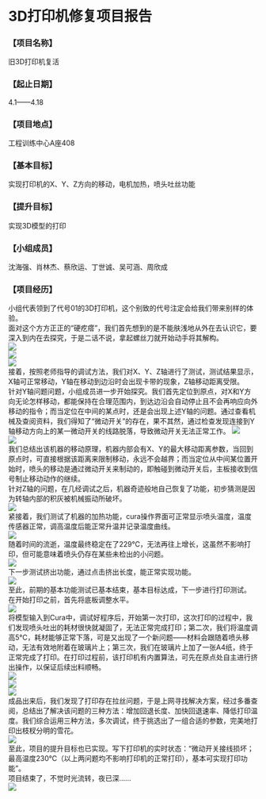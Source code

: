 # 3D打印机修复项目报告
### 【项目名称】
旧3D打印机复活
### 【起止日期】
4.1——4.18
### 【项目地点】
工程训练中心A座408
### 【基本目标】
实现打印机的X、Y、Z方向的移动，电机加热，喷头吐丝功能
### 【提升目标】
实现3D模型的打印
### 【小组成员】
沈海强、肖林杰、蔡欣运、丁世诚、吴可涵、周欣成
### 【项目经历】
小组代表领到了代号01的3D打印机，这个别致的代号注定会给我们带来别样的体验。  
面对这个方方正正的“硬疙瘩”，我们首先想到的是不能肤浅地从外在去认识它，要深入到内在去探究，于是二话不说，拿起螺丝刀就开始动手将其解构。  
![](https://i.bmp.ovh/imgs/2021/04/eb99e869bb33e39b.png)  
![](https://i.bmp.ovh/imgs/2021/04/6acff075396d2c9f.png)  
![](https://i.bmp.ovh/imgs/2021/04/1e6b3b9ddcba8697.png)  
接着，按照老师指导的调试方法，我们对X、Y、Z轴进行了测试，测试结果显示，X轴可正常移动，Y轴在移动到边沿时会出现卡带的现象，Z轴移动距离受限。  
针对Y轴问题问题，小组成员进一步开始探究。我们首先定位到原点，对X和Y方向无论怎样移动，都能保持在合理范围内，到达边沿会自动停止且不会再响应向外移动的指令；而当定位在中间的某点时，还是会出现上述Y轴的问题。通过查看机械及查阅资料，我们得知了“微动开关”的存在，果不其然，通过检查发现连接到Y轴移动方向上的某一微动开关的线路脱落，导致微动开关无法正常工作。 
![](https://i.bmp.ovh/imgs/2021/04/e10df9b6ae172a96.png)  
![](https://ftp.bmp.ovh/imgs/2021/04/e4afda2f84bd3357.jpg)  
我们总结出该机器的移动原理，机器内部会有X、Y的最大移动距离参数，当回到原点时，可直接根据该距离来限制移动，永远不会越界；而当定位从中间某位置开始时，喷头的移动是通过微动开关来制动的，即触碰到微动开关后，主板接收到信号制止移动动作的继续。  
针对Z轴的问题，在几经调试之后，机器奇迹般地自己恢复了功能，初步猜测是因为转轴内部的积灰被机械振动所破坏。  
![](https://ftp.bmp.ovh/imgs/2021/04/66980655281b5c55.jpg)  
紧接着，我们测试了机器的加热功能，cura操作界面可正常显示喷头温度，温度传感器正常，调高温度后能正常升温并记录温度曲线。  
![](https://cdnjson.com/images/2021/04/23/imagee4c4ea5ee1e5e5a5.png)  
随着时间的流逝，温度最终稳定在了229℃，无法再往上增长，这虽然不影响打印，但可能意味着喷头仍存在某些未检出的小问题。  
![](https://cdnjson.com/images/2021/04/23/image181f93786bd5578b.png)  
下一步测试挤出功能，通过点击挤出长度，能正常实现功能。  
![](https://cdnjson.com/images/2021/04/23/imagee240988dfe219151.png)  
至此，前期的基本功能测试已基本结束，基本目标达成，下一步进行打印测试。  
在开始打印之前，首先将底板调整水平。  
![](https://cdnjson.com/images/2021/04/23/image570a0f35e0bfc098.png)  
将模型输入到Cura中，调试好程序后，开始第一次打印，这次打印的过程中，我们发现喷头吐出的耗材很快就凝固了，无法正常完成打印；第二次，我们将温度调高5℃，耗材能够正常下落，可是又出现了一个新问题——材料会跟随着喷头移动，无法有效地附着在玻璃片上；第三次，我们在玻璃片上加了一张A4纸，终于正常完成了打印。在打印过程前，该打印机有内置算法，可先在原点处自主进行挤出操作，以保证后续出料顺畅。  
![](https://cdnjson.com/images/2021/04/23/image7de0845265dc8581.png)  
![](https://cdnjson.com/images/2021/04/23/imagecf02a59d8a4815cf.png)  
![](https://cdnjson.com/images/2021/04/23/imagea840b9fbf29359a2.png)  
成品出来后，我们发现了打印存在拉丝问题，于是上网寻找解决方案，经过多番查阅，总结出了解决该问题的三种方法：增加回退长度、加快回退速率、降低打印温度。我们综合运用三种方法，多次调试，终于挑选出了一组合适的参数，完美地打印出枝杈分明的雪花。  
![](https://cdnjson.com/images/2021/04/23/image8f0f02656ab4e722.png)  
至此，项目的提升目标也已实现。写下打印机的实时状态：“微动开关接线损坏；最高温度230℃（以上两问题均不影响打印机的正常打印），基本可实现打印功能”。  
项目结束了，不觉时光流转，夜已深……  
![](https://cdnjson.com/images/2021/04/23/image1fe1323ccf7786f0.png)  


